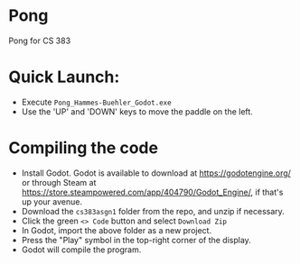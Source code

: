 # Pong
 Pong for CS 383
# Quick Launch:
 - Execute `Pong_Hammes-Buehler_Godot.exe`
 - Use the 'UP' and 'DOWN' keys to move the paddle on the left.

# Compiling the code
 - Install Godot. Godot is available to download at https://godotengine.org/ or through Steam at https://store.steampowered.com/app/404790/Godot_Engine/, if that's up your avenue.
 - Download the `cs383asgn1` folder from the repo, and unzip if necessary.
  - Click the green `<> Code` button and select `Download Zip`
 - In Godot, import the above folder as a new project.
 - Press the "Play" symbol in the top-right corner of the display.
 - Godot will compile the program.
